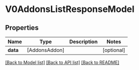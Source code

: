 # V0AddonsListResponseModel

## Properties
Name | Type | Description | Notes
------------ | ------------- | ------------- | -------------
**data** | [AddonsAddon] |  | [optional] 

[[Back to Model list]](../README.md#documentation-for-models) [[Back to API list]](../README.md#documentation-for-api-endpoints) [[Back to README]](../README.md)


